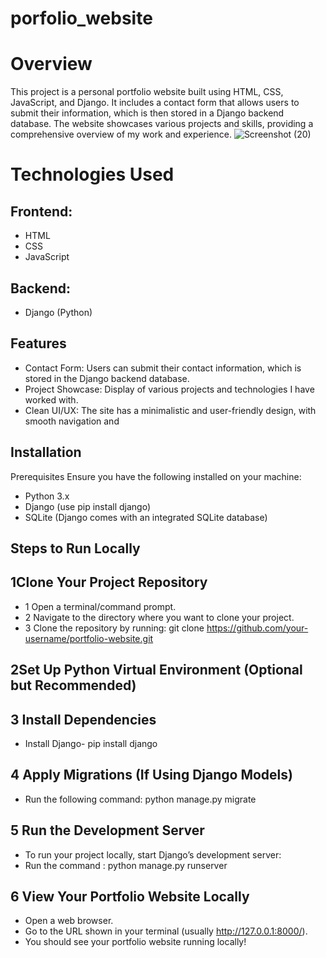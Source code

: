 # porfolio_website
# Overview
This project is a personal portfolio website built using HTML, CSS, JavaScript, and Django. It includes a contact form that allows users to submit their information, which is then stored in a Django backend database. The website showcases various projects and skills, providing a comprehensive overview of my work and experience.
![Screenshot (20)](https://github.com/user-attachments/assets/fd6c505a-6f82-4219-a11c-a6abe23e8e89)

# Technologies Used
## Frontend:

- HTML
- CSS
- JavaScript
## Backend:
- Django (Python)

## Features
- Contact Form: Users can submit their contact information, which is stored in the Django backend database.
- Project Showcase: Display of various projects and technologies I have worked with.
- Clean UI/UX: The site has a minimalistic and user-friendly design, with smooth navigation and

## Installation
Prerequisites
Ensure you have the following installed on your machine:
- Python 3.x
- Django (use pip install django)
- SQLite (Django comes with an integrated SQLite database)
## Steps to Run Locally
## 1Clone Your Project Repository
- 1 Open a terminal/command prompt.
- 2 Navigate to the directory where you want to clone your project.
- 3 Clone the repository by running:
  git clone https://github.com/your-username/portfolio-website.git
##  2Set Up Python Virtual Environment (Optional but Recommended)

## 3 Install Dependencies
- Install Django-  pip install django

## 4 Apply Migrations (If Using Django Models)
- Run the following command: python manage.py migrate

##  5 Run the Development Server
- To run your project locally, start Django’s development server:
- Run the command : python manage.py runserver
## 6 View Your Portfolio Website Locally
- Open a web browser.
- Go to the URL shown in your terminal (usually http://127.0.0.1:8000/).
- You should see your portfolio website running locally!

